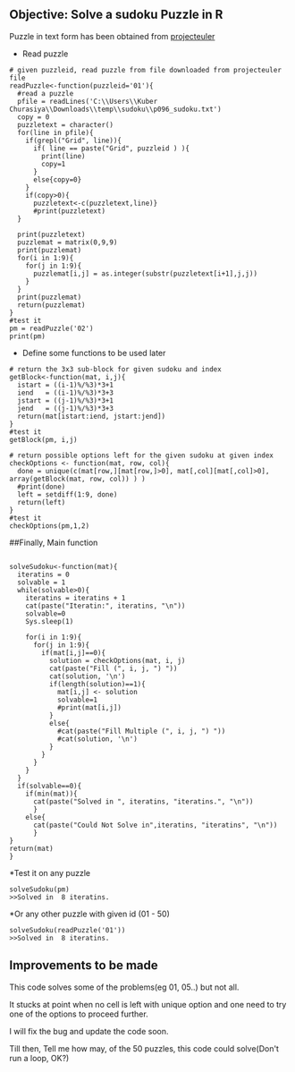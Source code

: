 ## Objective: Solve a sudoku Puzzle in R

Puzzle in text form has been obtained from [projecteuler](https://projecteuler.net/project/resources/p096_sudoku.txt)

* Read puzzle
```{R}
# given puzzleid, read puzzle from file downloaded from projecteuler file
readPuzzle<-function(puzzleid='01'){
  #read a puzzle
  pfile = readLines('C:\\Users\\Kuber Churasiya\\Downloads\\temp\\sudoku\\p096_sudoku.txt')
  copy = 0
  puzzletext = character()
  for(line in pfile){
    if(grepl("Grid", line)){
      if( line == paste("Grid", puzzleid ) ){
        print(line)
        copy=1
      }
      else{copy=0}
    }
    if(copy>0){
      puzzletext<-c(puzzletext,line)}
      #print(puzzletext)
  }
  
  print(puzzletext)
  puzzlemat = matrix(0,9,9)
  print(puzzlemat)
  for(i in 1:9){
    for(j in 1:9){
      puzzlemat[i,j] = as.integer(substr(puzzletext[i+1],j,j))
    }
  }
  print(puzzlemat)
  return(puzzlemat)
}
#test it
pm = readPuzzle('02')
print(pm)
```

* Define some functions to be used later
```{R}
# return the 3x3 sub-block for given sudoku and index
getBlock<-function(mat, i,j){
  istart = ((i-1)%/%3)*3+1
  iend   = ((i-1)%/%3)*3+3
  jstart = ((j-1)%/%3)*3+1
  jend   = ((j-1)%/%3)*3+3
  return(mat[istart:iend, jstart:jend])
}
#test it
getBlock(pm, i,j)
```

```{R}
# return possible options left for the given sudoku at given index
checkOptions <- function(mat, row, col){
  done = unique(c(mat[row,][mat[row,]>0], mat[,col][mat[,col]>0], array(getBlock(mat, row, col)) ) )
  #print(done)
  left = setdiff(1:9, done)
  return(left)
}
#test it
checkOptions(pm,1,2)
```

##Finally, Main function

```{R}

solveSudoku<-function(mat){
  iteratins = 0
  solvable = 1
  while(solvable>0){
    iteratins = iteratins + 1
    cat(paste("Iteratin:", iteratins, "\n"))
    solvable=0
    Sys.sleep(1)
    
    for(i in 1:9){
      for(j in 1:9){
        if(mat[i,j]==0){
          solution = checkOptions(mat, i, j)
          cat(paste("Fill (", i, j, ") "))
          cat(solution, '\n')
          if(length(solution)==1){
            mat[i,j] <- solution
            solvable=1
            #print(mat[i,j])
          }
          else{
            #cat(paste("Fill Multiple (", i, j, ") "))
            #cat(solution, '\n')
          }
        }
      }
    }
  }
  if(solvable==0){
    if(min(mat)){
      cat(paste("Solved in ", iteratins, "iteratins.", "\n"))
      }
    else{
      cat(paste("Could Not Solve in",iteratins, "iteratins", "\n"))
      }
}
return(mat)
}
```

*Test it on any puzzle
```{R}
solveSudoku(pm)
>>Solved in  8 iteratins.
```
*Or any other puzzle with given id (01 - 50)
```{R}
solveSudoku(readPuzzle('01'))
>>Solved in  8 iteratins.
```
## Improvements to be made
This code solves some of the problems(eg 01, 05..) but not all. 

It stucks at point when no cell is left with unique option and one need to try one of the options to proceed further.

I will fix the bug and update the code soon.

Till then, Tell me how may, of the 50 puzzles, this code could solve(Don't run a loop, OK?)
